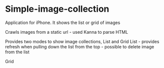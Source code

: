 # Simple-image-collection
Application for iPhone. It shows the list or grid of images

Crawls images from a static url
    - used Kanna to parse HTML

Provides two modes to show image collections, List and Grid
   List
     - provides refresh when pulling down the list from the top
     - possible to delete image from the list
   
   Grid
     
